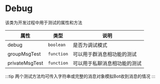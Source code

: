 # Debug

该类为开发过程中用于测试的属性和方法

| 属性           | 类型       | 说明                         |
| -------------- | ---------- | ---------------------------- |
| debug          | `boolean`  | 是否为调试模式               |
| groupMsgTest   | `function` | 可以用于群消息相功能的测试   |
| privateMsgTest | `function` | 可以用于私聊消息相功能的测试 |

:::tip
两个测试方法均可传入字符串或完整的消息对象模拟Bot收到消息的情况
:::